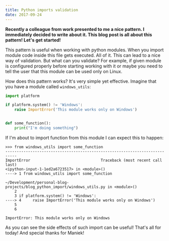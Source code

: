```yaml
---
title: Python imports validation
date: 2017-09-24
---
```


**Recently a colleague from work presented to me a nice pattern. I
immediately decided to write about it. This blog post is all about this
pattern! Let's get started!**

This pattern is useful when working with python modules. When you import
module code inside this file gets executed. All of it. This can lead to
a nice way of validation. But what can you validate? For example, if
given module is configured properly before starting working with it or
maybe you need to tell the user that this module can be used only on
Linux.

How does this pattern works? It's very simple yet effective. Imagine
that you have a module called `windows_utils`:

```python
import platform

if platform.system() != 'Windows':
    raise ImportError('This module works only on Windows')


def some_function():
    print("I'm doing something")
```

If I'm about to import function from this module I can expect this to
happen:

```shell
>>> from windows_utils import some_function
---------------------------------------------------------------------------
ImportError                               Traceback (most recent call last)
<ipython-input-1-1ed2a6723517> in <module>()
----> 1 from windows_utils import some_function

~/Development/personal-blog-projects/blog_python_import/windows_utils.py in <module>()
    2
    3 if platform.system() != 'Windows':
----> 4     raise ImportError('This module works only on Windows')
    5
    6

ImportError: This module works only on Windows
```

As you can see the side effects of such import can be useful! That's all
for today! And special thanks for Maniek!

